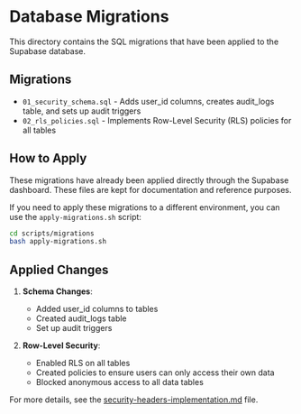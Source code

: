 # Database Migrations

This directory contains the SQL migrations that have been applied to the Supabase database.

## Migrations

- `01_security_schema.sql` - Adds user_id columns, creates audit_logs table, and sets up audit triggers
- `02_rls_policies.sql` - Implements Row-Level Security (RLS) policies for all tables

## How to Apply

These migrations have already been applied directly through the Supabase dashboard. These files are kept for documentation and reference purposes.

If you need to apply these migrations to a different environment, you can use the `apply-migrations.sh` script:

```bash
cd scripts/migrations
bash apply-migrations.sh
```

## Applied Changes

1. **Schema Changes**:
   - Added user_id columns to tables
   - Created audit_logs table
   - Set up audit triggers

2. **Row-Level Security**:
   - Enabled RLS on all tables
   - Created policies to ensure users can only access their own data
   - Blocked anonymous access to all data tables

For more details, see the [security-headers-implementation.md](../security/security-headers-implementation.md) file. 